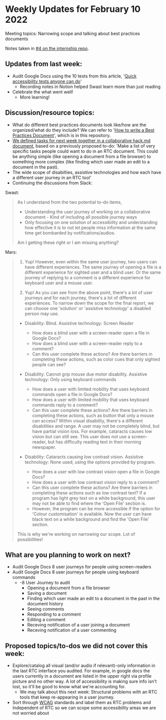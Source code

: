 # Weekly Updates for February 10 2022
Meeting topics: Narrowing scope and talking about best practices documents

Notes taken in [#4 on the internship repo](https://github.com/isabela-pf/internship/issues/4).

## Updates from last week:
- Audit Google Docs using the 10 tests from this article, '[Quick accessibility tests anyone can do](https://tetralogical.com/blog/2022/01/18/quick-accessibility-tests-anyone-can-do/)'
  - Recording notes in Notion helped Swast learn more than just reading
- Celebrate the what went well! 
  - More learning!

## Discussion/resource topics:
- What do different best practices documents look like/how are the organized/what do they include? We can refer to '[How to write a Best Practices Document](https://github.com/isabela-pf/internship/blob/main/discussion-resources/best-practices-documents.md)', which is in this repository.
- [We defined tasks for next week together in a collaborative hack.md document](https://hackmd.io/j2EGBWoHSbqJd5gzETnhug), based on a previously proposed to-do: 'Make a list of very specific tasks people could want to do in an RTC document. This could be anything simple (like opening a document from a file browser) to something more complex (like finding which user made an edit to a document in the past).
- The wide scope of disabilties, assistive technologies and how each have a different user journey in an RTC tool'
- Continuing the discussions from Slack:

Swast:
> As I understand from the two potential to-do items,
> - Understanding the user journey of working on a collaborative document - Kind of including all possible journey ways
> - Only focusing on one solution of accessibility and understanding how effective it is to not let people miss information at the same time get bombarded by notifications/audios.
>  
> Am I getting these right or I am missing anything? 


Mars:
> 1. Yup! However, even within the same user journey, two users can have different experiences. The same journey of opening a file is a different experience for sighted user and a blind user. Or the same journey of replying to a comment is a different experience for keyboard user and a mouse user.
> 
> 2. Yup! As you can see from the above point, there's a lot of user journeys and for each journey, there's a lot of different experiences. To narrow down the scope for the final report, we can choose one 'solution' or 'assistive technology' a disabled person may use.
> - Disability: Blind. Assistive technology: Screen Reader
>   - How does a blind user with a screen-reader open a file in Google Docs?
>   - How does a blind user with a screen-reader reply to a comment?
>   - Can this user complete these actions? Are there barriers in completing these actions, such as color cues that only sighted people can see?
>   
> - Disability: Cannot grip mouse due motor disability. Assistive technology: Only using keyboard commands
>   - How does a user with limited mobility that uses keyboard commands open a file in Google Docs?
>   - How does a user with limited mobility that uses keyboard commands reply to a comment?
>   - Can this user complete these actions? Are there barriers in completing these actions, such as button that only a mouse can access?
>   Within visual disability, there's a different disabilities and range. A user may not be completely blind, but have partial vision loss. For example, cataracts causes low vision but can still see. This user does not use a screen-reader, but has difficulty reading text in their morning newspaper.
> - Disability: Cataracts causing low contrast vision. Assistive technology: None used, using the options provided by program.
>   - How does a user with low contrast vision open a file in Google Docs?
>   - How does a user with low contrast vision reply to a comment?
>   - Can this user complete these actions? Are there barriers in completing these actions such as low contrast text? If a program has light grey text on a white background, this user may not be able to find where the 'Open File' section is.
>   - However, the program can be more accessible if the option for 'Colour customisation' is available. Now the user can have black text on a white background and find the 'Open File' section.
>   
> This is why we're working on narrowing our scope. Lot of possibilities!

## What are you planning to work on next?
- Audit Google Docs 8 user journeys for people using screen-readers
- Audit Google Docs 8 user journeys for people using keyboard commands
  - -8 User Journey to audit
    - Opening a document from a file browser
    - Saving a document
    - Finding which user made an edit to a document in the past in the document history
    - Seeing comments
    - Responding to a comment
    - Editing a comment
    - Receving notification of a user joining a document
    - Receving notification of a user commenting
   
## Proposed topics/to-dos we did not cover this week:
- Explore/catalog all visual (and/or audio if relevant)-only information in the last RTC interface you audited. For example, in google docs the users currently in a document are listed in the upper right via profile picture and no other way. A lot of accessibility is making sure info isn't lost, so it'll be good to know what we're accounting for.
   -  We may talk about this next week: Structural problems with an RTC tools that keep re-appearing in a user journey.
 - Sort through [WCAG](https://www.w3.org/WAI/standards-guidelines/wcag/) standards and label them as RTC problems and Independent of RTC so we can scope some accessibility areas we are not worried about
